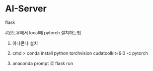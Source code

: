 # AI-Server
flask


#윈도우에서 local에 pytorch 설치하는법

1. 아나콘다 설치
2. cmd > conda install python torchvision cudatoolkit=9.0 -c pytorch

3. anaconda prompt 로 flask run
